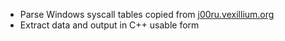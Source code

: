 - Parse Windows syscall tables copied from [j00ru.vexillium.org](http://j00ru.vexillium.org/)
- Extract data and output in C++ usable form